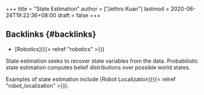 +++
title = "State Estimation"
author = ["Jethro Kuan"]
lastmod = 2020-06-24T19:22:36+08:00
draft = false
+++

## Backlinks {#backlinks}

- [Robotics]({{< relref "robotics" >}})

State estimation seeks to recover state variables from the data.
Probabilistic state estimation computes belief distributions over
possible world states.

Examples of state estimation include [Robot Localization]({{< relref "robot_localization" >}}).

